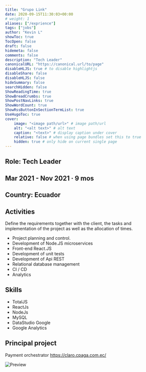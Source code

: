 ```yaml
---
title: "Grupo Link"
date: 2020-09-15T11:30:03+00:00
# weight: 1
aliases: ["/exprience"]
tags: ["jobs"]
author: "Kevin L"
showToc: true
TocOpen: false
draft: false
hidemeta: false
comments: false
description: "Tech Leader"
canonicalURL: "https://canonical.url/to/page"
disableHLJS: true # to disable highlightjs
disableShare: false
disableHLJS: false
hideSummary: false
searchHidden: false
ShowReadingTime: true
ShowBreadCrumbs: true
ShowPostNavLinks: true
ShowWordCount: true
ShowRssButtonInSectionTermList: true
UseHugoToc: true
cover:
    image: "<image path/url>" # image path/url
    alt: "<alt text>" # alt text
    caption: "<text>" # display caption under cover
    relative: false # when using page bundles set this to true
    hidden: true # only hide on current single page
---
```


## Role: Tech Leader

## Mar 2021 - Nov 2021 · 9 mos

## Country: Ecuador

## Activities

Define the requirements together with the client, the tasks and implementation of the project as well as the allocation of times.

- Project planning and control.
- Development of Node.JS microservices
- Front-end React.JS
- Development of unit tests
- Development of Api REST
- Relational database management
- CI / CD
- Analytics

## Skills

- TotalJS
- ReactJs
- NodeJs
- MySQL
- DataStudio Google
- Google Analytics

## Principal project

Payment orchestrator 
https://claro.cpaga.com.ec/

![Preview](/cpaga.png "CPAGA")
